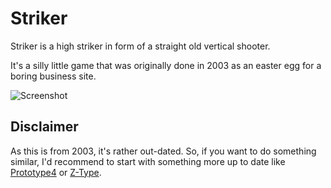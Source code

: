 Striker
=======

Striker is a high striker in form of a straight old vertical shooter.

It's a silly little game that was originally done in 2003 as an easter egg
for a boring business site.

![Screenshot](http://markusfisch.github.io/Striker/screenshot.png)

Disclaimer
----------

As this is from 2003, it's rather out-dated. So, if you want to do something
similar, I'd recommend to start with something more up to date like
[Prototype4](http://www.chromeexperiments.com/detail/prototype4/)
or
[Z-Type](http://www.chromeexperiments.com/detail/z-type/).
